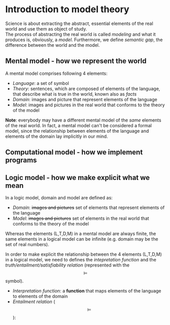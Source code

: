 # Introduction to model theory

Science is about extracting the abstract, essential elements
of the real world and use them as object of study.\
The process of abstracting the real world is called
_modeling_ and what it produces is, obviously, a _model_.
Furthermore, we define _semantic gap_, the difference between
the world and the model.

## Mental model - how we represent the world

A mental model comprises following 4 elements:

* _Language_: a set of symbol
* _Theory_: sentences, which are composed of elements of the language, that
describe what is true in the world, known also as _facts_
* _Domain_: images and picture that represent elements of the language
* _Model_: images and pictures in the real world that conforms to the theory of
the model

**Note**: everybody may have a different mental model of the
_same_ elements of the real world.  In fact, a mental model
can't be considered a formal model, since the relationship
between elements of the language and elements of the domain
lay implicitly in our mind.

## Computational model - how we implement programs

## Logic model - how we make explicit what we mean

In a logic model, domain and model are defined as:

* _Domain_: ~~images and pictures~~ set of elements that represent elements of the
  language
* _Model_: ~~images and pictures~~ set of elements in the real world that conforms to
  the theory of the model

Whereas the elements (L,T,D,M) in a mental model are always
finite, the same elements in a logical model can be infinite
(e.g. domain may be the set of real numbers).

In order to make explicit the relationship between the 4
elements (L,T,D,M) in a logical model, we need to defines the
_intepretation function_ and the
_truth/entailment/satisfiability relation_ (represented with
the $$ \models $$ symbol).

* _Interpretation function_: a **function** that maps
  elements of the language to elements of the domain
* _Entailment relation_ ($$ \models $$): 

##
